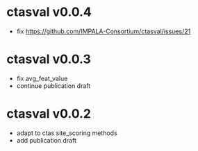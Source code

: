 # ctasval v0.0.4 
- fix https://github.com/IMPALA-Consortium/ctasval/issues/21

# ctasval v0.0.3 
- fix avg_feat_value
- continue publication draft

# ctasval v0.0.2 
- adapt to ctas site_scoring methods
- add publication draft

